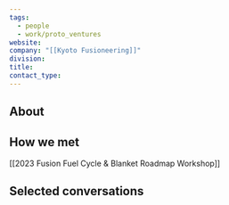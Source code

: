 ```yaml
---
tags:
  - people
  - work/proto_ventures
website: 
company: "[[Kyoto Fusioneering]]"
division: 
title: 
contact_type:
---
```

## About


## How we met
[[2023 Fusion Fuel Cycle & Blanket Roadmap Workshop]]

## Selected conversations
